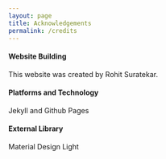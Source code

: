 ```yaml
---
layout: page
title: Acknowledgements
permalink: /credits
---
```


#### Website Building
This website was created by Rohit Suratekar.

#### Platforms and Technology
Jekyll and Github Pages

#### External Library
Material Design Light